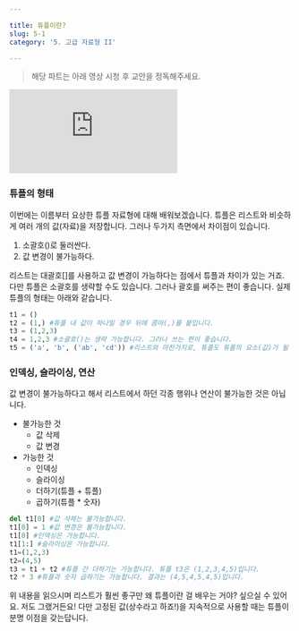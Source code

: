 ```yaml
---

title: 튜플이란?
slug: 5-1
category: '5. 고급 자료형 II'

---
```


> 해당 파트는 아래 영상 시청 후 교안을 정독해주세요.

<iframe class="w-full" style="aspect-ratio: 16 / 9;" src="https://www.youtube.com/embed/dNagCepV6Cw" title="YouTube video player" frameborder="0" allow="accelerometer; autoplay; clipboard-write; encrypted-media; gyroscope; picture-in-picture" allowfullscreen></iframe>

### 튜플의 형태

이번에는 이름부터 요상한 튜플 자료형에 대해 배워보겠습니다. 튜플은 리스트와 비슷하게 여러 개의 값(자료)을 저장합니다. 그러나 두가지 측면에서 차이점이 있습니다.

 1. 소괄호()로 둘러싼다.
 2. 값 변경이 불가능하다.

리스트는 대괄호[]를 사용하고 값 변경이 가능하다는 점에서 튜플과 차이가 있는 거죠. 다만 튜플은 소괄호를 생략할 수도 있습니다. 그러나 괄호를 써주는 편이 좋습니다. 실제 튜플의 형태는 아래와 같습니다.

```python
t1 = ()
t2 = (1,) #튜플 내 값이 하나일 경우 뒤에 콤마(,)를 붙입니다.
t3 = (1,2,3)
t4 = 1,2,3 #소괄호()는 생략 가능합니다. 그러나 쓰는 편이 좋습니다.
t5 = ('a', 'b', ('ab', 'cd')) #리스트와 마찬가지로, 튜플도 튜플의 요소(값)가 될 수 있습니다.
```

### 인덱싱, 슬라이싱, 연산

값 변경이 불가능하다고 해서 리스트에서 하던 각종 행위나 연산이 불가능한 것은 아닙니다.

- 불가능한 것
	- 값 삭제
	- 값 변경
- 가능한 것
	- 인덱싱
	- 슬라이싱
	- 더하기(튜플 + 튜플)
	- 곱하기(튜플 * 숫자)

```python
del t1[0] #값 삭제는 불가능합니다.
t1[0] = 1 #값 변경은 불가능합니다.
t1[0] #인덱싱은 가능합니다.
t1[1:] #슬라이싱은 가능합니다.
t1=(1,2,3)
t2=(4,5)
t3 = t1 + t2 #튜플 간 더하기는 가능합니다. 튜플 t3은 (1,2,3,4,5)입니다.
t2 * 3 #튜플과 숫자 곱하기는 가능합니다. 결과는 (4,5,4,5,4,5)입니다.
```

위 내용을 읽으시며 리스트가 훨씬 좋구만 왜 튜플이란 걸 배우는 거야? 싶으실 수 있어요. 저도 그랬거든요! 다만 고정된 값(상수라고 하죠!)을 지속적으로 사용할 때는 튜플이 분명 이점을 갖는답니다.